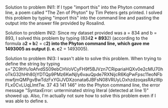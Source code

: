 Solution to problem INI1: If I type "import this" into the Phyton command line, a poem called "The Zen of Phyton" by Tim Peters gets printed. I solved this problem by typing "import this" into the command line and pasting the output into the answer file provided by Rosalind. 

Solution to problem INI2: Since my dataset provided was a = 834 and b = 893, I solved this problem by typing (834**2 + 893**2) (according to the formula a**2 + b**2 = c**2) into the Phyton command line, which gave me 1493005 as output (i. e. c**2 = 1493005).

Solution to problem INI3: I wasn't able to solve this problem. When trying to define the string by typing s="ZC9hYu1oAfvdSS09ebCHVoVCyFH9f5BJVzn7CRipariaHQXv0e2cMU70hoTkG32hHh80jYDTQp9PMz6KwNjly6vauQpde7RXNijcR6KqPwFpsc11eoNFbmwfjmQMPgvBwTdzFxYGiJVDXzonata6JBFsN08VRUyLOxhzdzoqasRAzWpFLx0CvLUqLlmtTw.
37 43 141 146" into the Phyton command line, the error message "SyntaxError: unterminated string literal (detected at line 1)" showed up. Also, I'm actually not sure how to solve this problem even if I was able to define s.

